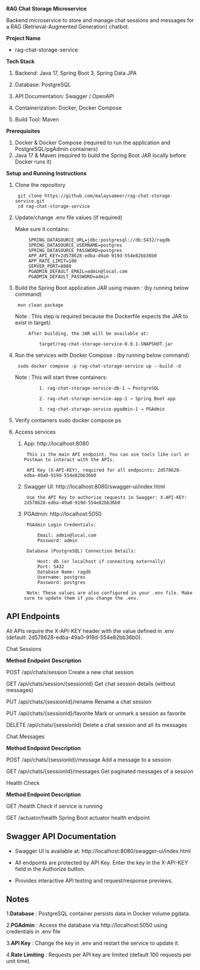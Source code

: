 **RAG Chat Storage Microservice**

Backend microservice to store and manage chat sessions and messages for a RAG (Retrieval-Augmented Generation) chatbot.

**Project Name**

* rag-chat-storage-service

**Tech Stack**

1. Backend: Java 17, Spring Boot 3, Spring Data JPA

2. Database: PostgreSQL

3. API Documentation: Swagger / OpenAPI

4. Containerization: Docker, Docker Compose

5. Build Tool: Maven

**Prerequisites**

1. Docker & Docker Compose (required to run the application and PostgreSQL/pgAdmin containers)
2. Java 17 & Maven (required to build the Spring Boot JAR locally before Docker runs it)

**Setup and Running Instructions**

1. Clone the repository
   
		git clone https://github.com/malaysameer/rag-chat-storage-service.git
		cd rag-chat-storage-service

2. Update/change .env file values (if required)
   
  	Make sure it contains:
   
			SPRING_DATASOURCE_URL=jdbc:postgresql://db:5432/ragdb
   			SPRING_DATASOURCE_USERNAME=postgres
   			SPRING_DATASOURCE_PASSWORD=postgres
			APP_API_KEY=2d578628-edba-49a0-919d-554e82bb36b0
   			APP_RATE_LIMIT=100
			SERVER_PORT=8080
			PGADMIN_DEFAULT_EMAIL=admin@local.com
			PGADMIN_DEFAULT_PASSWORD=admin
   
3. Build the Spring Boot application JAR using maven : (by running below command)
   
		mvn clean package
	
	Note : 	This step is required because the Dockerfile expects the JAR to exist in target/.

   			After building, the JAR will be available at:

   				target/rag-chat-storage-service-0.0.1-SNAPSHOT.jar
   
5. Run the services with Docker Compose : (by running below command)
	
		sudo docker compose -p rag-chat-storage-service up --build -d

	Note : 	This will start three containers:

   				1. rag-chat-storage-service-db-1 → PostgreSQL

   				2. rag-chat-storage-service-app-1 → Spring Boot app

   				3. rag-chat-storage-service-pgadmin-1 → PGAdmin

6. Verify containers
	sudo docker compose ps

7. Access services

	1. App: http://localhost:8080

    		This is the main API endpoint. You can use tools like curl or Postman to interact with the APIs.

    		API Key (X-API-KEY), required for all endpoints: 2d578628-edba-49a0-919d-554e82bb36b0
	
	2. Swagger UI: http://localhost:8080/swagger-ui/index.html

    		Use the API Key to authorize requests in Swagger: X-API-KEY: 2d578628-edba-49a0-919d-554e82bb36b0
	
	3. PGAdmin: http://localhost:5050
	
			PGAdmin Login Credentials:

    			Email: admin@local.com
				Password: admin

			Database (PostgreSQL) Connection Details:

    			Host: db (or localhost if connecting externally)
				Port: 5432
				Database Name: ragdb
				Username: postgres
				Password: postgres

			Note: These values are also configured in your .env file. Make sure to update them if you change the .env.


## API Endpoints

All APIs require the X-API-KEY header with the value defined in .env (default: 2d578628-edba-49a0-919d-554e82bb36b0).

Chat Sessions

**Method**		**Endpoint**						**Description**					

POST			/api/chats/session					Create a new chat session			

GET				/api/chats/session/{sessionId}		Get chat session details (without messages)	

PUT				/api/chats/{sessionId}/rename		Rename a chat session				

PUT				/api/chats/{sessionId}/favorite		Mark or unmark a session as favorite		

DELETE			/api/chats/{sessionId}				Delete a chat session and all its messages	

Chat Messages

**Method		Endpoint							Description**	

POST			/api/chats/{sessionId}/message		Add a message to a session	

GET				/api/chats/{sessionId}/messages		Get paginated messages of a session	


Health Check

**Method		Endpoint							Description**	

GET			/health									Check if service is running

GET			/actuator/health						Spring Boot actuator health endpoint


## Swagger API Documentation

* Swagger UI is available at: http://localhost:8080/swagger-ui/index.html

* All endpoints are protected by API Key. Enter the key in the X-API-KEY field in the Authorize button.

* Provides interactive API testing and request/response previews.

## Notes

1.**Database**		: PostgreSQL container persists data in Docker volume pgdata.

2.**PGAdmin**		: Access the database via http://localhost:5050 using credentials in .env file

3.**API Key**		: Change the key in .env and restart the service to update it.

4.**Rate Limiting**	: Requests per API key are limited (default 100 requests per unit time).
